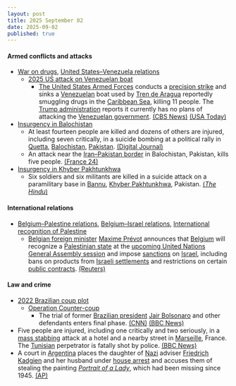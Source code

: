 ```yaml
---
layout: post
title: 2025 September 02
date: 2025-09-02
published: true
---
```



#### Armed conflicts and attacks

* [War on drugs](https://en.wikipedia.org/wiki/War_on_drugs "War on drugs"), [United States–Venezuela relations](https://en.wikipedia.org/wiki/United_States%E2%80%93Venezuela_relations "United States–Venezuela relations")
  * [2025 US attack on Venezuelan boat](https://en.wikipedia.org/wiki/2025_US_attack_on_Venezuelan_boat "2025 US attack on Venezuelan boat")
    * [The United States Armed Forces](https://en.wikipedia.org/wiki/The_United_States_Armed_Forces "The United States Armed Forces") conducts a [precision strike](https://en.wikipedia.org/wiki/Precision_strike "Precision strike") and sinks a [Venezuelan](https://en.wikipedia.org/wiki/Venezuela "Venezuela") boat used by [Tren de Aragua](https://en.wikipedia.org/wiki/Tren_de_Aragua "Tren de Aragua") reportedly smuggling drugs in the [Caribbean Sea](https://en.wikipedia.org/wiki/Caribbean_Sea "Caribbean Sea"), killing 11 people. The [Trump administration](https://en.wikipedia.org/wiki/Trump_administration "Trump administration") reports it currently has no plans of attacking the [Venezuelan government](https://en.wikipedia.org/wiki/Venezuelan_government "Venezuelan government"). [(CBS News)](https://www.cbsnews.com/news/venezuela-drug-boat-us-strike/) [(USA Today)](https://www.usatoday.com/story/news/politics/2025/09/02/us-military-caribbean-sea-strike-drug-boat/85945169007/)
* [Insurgency in Balochistan](https://en.wikipedia.org/wiki/Insurgency_in_Balochistan "Insurgency in Balochistan")
  * At least fourteen people are killed and dozens of others are injured, including seven critically, in a suicide bombing at a political rally in [Quetta](https://en.wikipedia.org/wiki/Quetta "Quetta"), [Balochistan](https://en.wikipedia.org/wiki/Balochistan%2C_Pakistan "Balochistan, Pakistan"), [Pakistan](https://en.wikipedia.org/wiki/Pakistan "Pakistan"). [(Digital Journal)](https://www.digitaljournal.com/world/at-least-25-killed-in-pakistan-attacks-including-14-at-political-rally/article)
  * An attack near the [Iran–Pakistan border](https://en.wikipedia.org/wiki/Iran%E2%80%93Pakistan_border "Iran–Pakistan border") in Balochistan, Pakistan, kills five people. [(France 24)](https://www.france24.com/en/live-news/20250902-at-least-25-killed-in-pakistan-attacks-including-14-at-political-rally)
* [Insurgency in Khyber Pakhtunkhwa](https://en.wikipedia.org/wiki/Insurgency_in_Khyber_Pakhtunkhwa "Insurgency in Khyber Pakhtunkhwa")
  * Six soldiers and six militants are killed in a suicide attack on a paramilitary base in [Bannu](https://en.wikipedia.org/wiki/Bannu "Bannu"), [Khyber Pakhtunkhwa](https://en.wikipedia.org/wiki/Khyber_Pakhtunkhwa "Khyber Pakhtunkhwa"), Pakistan. [(*The Hindu*)](https://www.thehindu.com/news/international/bannu-pakistan-paramilitary-base-suicide-bombing-attack-militants-security-personnel-killed/article70005654.ece)

#### International relations

* [Belgium–Palestine relations](https://en.wikipedia.org/wiki/Belgium%E2%80%93Palestine_relations "Belgium–Palestine relations"), [Belgium–Israel relations](https://en.wikipedia.org/wiki/Belgium%E2%80%93Israel_relations "Belgium–Israel relations"), [International recognition of Palestine](https://en.wikipedia.org/wiki/International_recognition_of_Palestine "International recognition of Palestine")
  * [Belgian foreign minister](https://en.wikipedia.org/wiki/Minister_of_Foreign_Affairs_%28Belgium%29 "Minister of Foreign Affairs (Belgium)") [Maxime Prévot](https://en.wikipedia.org/wiki/Maxime_Pr%C3%A9vot "Maxime Prévot") announces that [Belgium](https://en.wikipedia.org/wiki/Belgium "Belgium") will recognize a [Palestinian state](https://en.wikipedia.org/wiki/Palestine "Palestine") at the [upcoming United Nations General Assembly session](https://en.wikipedia.org/wiki/Eightieth_session_of_the_United_Nations_General_Assembly "Eightieth session of the United Nations General Assembly") and impose [sanctions](https://en.wikipedia.org/wiki/List_of_sanctions_involving_Israel "List of sanctions involving Israel") on [Israel](https://en.wikipedia.org/wiki/Israel "Israel"), including bans on products from [Israeli settlements](https://en.wikipedia.org/wiki/Israeli_settlements "Israeli settlements") and restrictions on certain [public contracts](https://en.wikipedia.org/wiki/Government_procurement "Government procurement"). [(Reuters)](https://www.reuters.com/en/belgium-recognise-palestinian-state-un-general-assembly-2025-09-02/)

#### Law and crime

* [2022 Brazilian coup plot](https://en.wikipedia.org/wiki/2022_Brazilian_coup_plot "2022 Brazilian coup plot")
  * [Operation Counter-coup](https://en.wikipedia.org/wiki/Operation_Counter-coup "Operation Counter-coup")
    * The trial of former [Brazilian president](https://en.wikipedia.org/wiki/President_of_Brazil "President of Brazil") [Jair Bolsonaro](https://en.wikipedia.org/wiki/Jair_Bolsonaro "Jair Bolsonaro") and other defendants enters final phase. [(CNN)](https://edition.cnn.com/2025/09/02/americas/bolsonaro-trial-explained-intl-latam) [(BBC News)](https://www.bbc.com/news/articles/c4gzgq9n8xjo.amp)
* Five people are injured, including one critically and two seriously, in a [mass stabbing](https://en.wikipedia.org/wiki/Mass_stabbing "Mass stabbing") attack at a hotel and a nearby street in [Marseille](https://en.wikipedia.org/wiki/Marseille "Marseille"), France. The [Tunisian](https://en.wikipedia.org/wiki/Tunisia "Tunisia") perpetrator is fatally shot by police. [(BBC News)](https://www.bbc.com/news/articles/cq6860ng4d6o)
* A court in [Argentina](https://en.wikipedia.org/wiki/Argentina "Argentina") places the daughter of [Nazi](https://en.wikipedia.org/wiki/Nazi "Nazi") adviser [Friedrich Kadgien](https://en.wikipedia.org/wiki/Friedrich_Kadgien "Friedrich Kadgien") and her husband under [house arrest](https://en.wikipedia.org/wiki/House_arrest "House arrest") and accuses them of stealing the painting *[Portrait of a Lady](https://en.wikipedia.org/wiki/Portrait_of_a_Lady_%28Contessa_Colleoni%29 "Portrait of a Lady (Contessa Colleoni)")*, which had been missing since 1945. [(AP)](https://apnews.com/article/argentina-nazi-art-dutch-goudstikker-restitution-kadgien-0773fe94c60f5656bf218fb8c137fc25)
